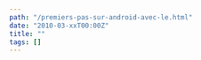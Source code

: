 ```yaml
---
path: "/premiers-pas-sur-android-avec-le.html"
date: "2010-03-xxT00:00Z"
title: ""
tags: []
---
```



